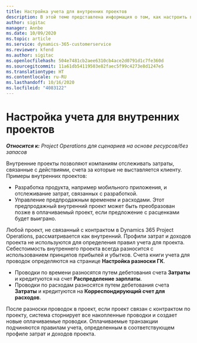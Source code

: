 ```yaml
---
title: Настройка учета для внутренних проектов
description: В этой теме представлена информация о том, как настроить практику учета для внутренних проектов в Project Operations.
author: sigitac
manager: Annbe
ms.date: 10/09/2020
ms.topic: article
ms.service: dynamics-365-customerservice
ms.reviewer: kfend
ms.author: sigitac
ms.openlocfilehash: 504e7481cb2aee6310cb4ace2d0791d1c7fe360d
ms.sourcegitcommit: 11a61db54119503e82faec5f99c4273e8d1247e5
ms.translationtype: HT
ms.contentlocale: ru-RU
ms.lasthandoff: 10/16/2020
ms.locfileid: "4083122"
---
```

# <a name="configure-accounting-for-internal-projects"></a>Настройка учета для внутренних проектов

_**Относится к:** Project Operations для сценариев на основе ресурсов/без запасов_

Внутренние проекты позволяют компаниям отслеживать затраты, связанные с действиями, счета за которые не выставляется клиенту. Примеры внутренних проектов:

- Разработка продукта, например мобильного приложения, и отслеживание затрат, связанных с разработкой.
- Управление предпродажным временем и расходами. Этот предпродажный внутренний проект может быть преобразован позже в оплачиваемый проект, если предложение с расценками будет выиграно.

Любой проект, не связанный с контрактом в Dynamics 365 Project Operations, рассматривается как внутренний. Профили затрат и доходов проекта не используются для определения правил учета для проекта. Себестоимость внутреннего проекта всегда разносится с использованием принципов прибылей и убытков. Счета книги учета для проводок определяются на странице **Настройка разноски ГК**.

- Проводки по времени разносятся путем дебетования счета **Затраты** и кредитуются на счет **Распределение зарплаты**.
- Проводки по расходам разносятся путем дебетования счета **Затраты** и кредитуются на **Корреспондирующий счет для расходов**.

После разноски проводок в проект, если проект связан с контрактом по проекту, система сторнирует все накопленные проводки и создает новые оплачиваемые проводки. Оплачиваемые транзакции подчиняются правилам учета, определенным в соответствующем профиле затрат и доходов проекта.


